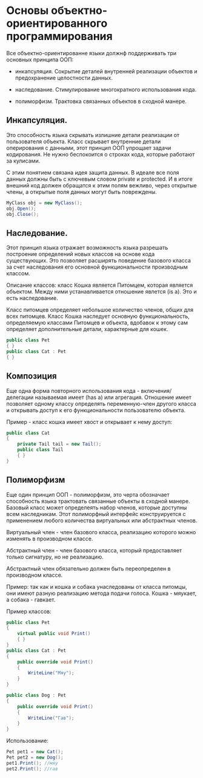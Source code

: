 # Основы объектно-ориентированного программирования

Все объектно-ориентированне языки должнф поддерживать три основных принципа ООП:

- инкапсуляция. Сокрытие деталей внутренней реализации объектов и предохранение целостности данных.

- наследование. Стимулирование многократного использования кода.

- полиморфизм. Трактовка связанных объектов в сходной манере.

## Инкапсуляция.

Это способность языка скрывать излишние детали реализации от пользователя объекта. Класс скрывает внутренние детали оперирования с данными, этот принцип ООП упрощает задачи кодирования. Не нужно беспокоится о строках кода, которые работают за кулисами.

С этим понятием связана идея защита данных. В идеале все поля данных должны быть с ключевым словом private и protected. И в итоге внешний код должен обращатся к этим полям вежливо, через открытые члены, а открытые поля данных могут быть повреждены.
```csharp
MyClass obj = new MyClass();
obj.Open();
obj.Close();
```
## Наследование.

Этот принцип языка отражает возможность языка разрешать построение определений новых классов на основе кода существующих. Это позволяет расширять поведение базового класса за счет наследования его основной функциональности производным классом.

Описание классов: класс Кошка является Питомцем, которая является объектом. Между ними устанавливается отношение явлется (is a). Это и есть наследование.

Класс питомцев определяет небольшое количество членов, общих для всех питомцев. Класс Кошка наследует основную функциональность, определяемую классами Питомцев и объекта, вдобавок к этому сам определяет дополнительные детали, характерные для кошек.
```csharp
public class Pet
{ }
public class Cat : Pet
{ }
```

## Композиция

Еще одна форма повторного использования кода - включения/делегации называемая имеет (has a) или агрегация. Отношение имеет позволяет одному классу определять переменную-член другого класса и открывать доступ к его функциональности пользователю объекта. 

Пример - класс кошка имеет хвост и открывает к нему доступ:
```csharp
public class Cat
{
    private Tail tail = new Tail();
    public class Tail
    { }
}
```

## Полиморфизм

Еще один принцип ООП - полиморфизм, это черта обозначает способность языка трактовать связанные объекты в сходной манере. Базовый класс может определеять набор членов, которые доступны всем наследникам. Этот полиморфный интерфейс конструируется с применением любого количества виртуальных или абстрактных членов.

Виртуальный член - член базового класса, реализацию которого можно изменять в производном классе.

Абстрактный член - член базового класса, который предоставляет только сигнатуру, но не реализацию.

Абстрактный член обязательно должен быть переопределен в производном классе.

Пример: так как и кошка и собака унаследованы от класса питомцы, они имеют разную реализацию метода подачи голоса. Кошка - мяукает, а собака - гавкает.

Пример классов:
```csharp
public class Pet
{
    virtual public void Print()
    { }
}
public class Cat : Pet
{
    public override void Print()
    {
        WriteLine("Мяу");
    }
}

public class Dog : Pet
{
    public override void Print()
    {
        WriteLine("Гав");
    }
}
```
Использование:
```csharp
Pet pet1 = new Cat();
Pet pet2 = new Dog();
pet1.Print(); //мяу
pet2.Print(); //гав
```




